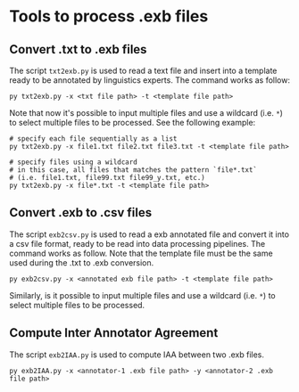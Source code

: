 # Tools to process .exb files
## Convert .txt to .exb files
The script `txt2exb.py` is used to read a text file and insert into a template ready to be annotated by linguistics experts. The command works as follow:
```
py txt2exb.py -x <txt file path> -t <template file path>
```
Note that now it's possible to input multiple files and use a wildcard (i.e. `*`) to select multiple files to be processed. See the following example:
```shell script
# specify each file sequentially as a list
py txt2exb.py -x file1.txt file2.txt file3.txt -t <template file path>

# specify files using a wildcard 
# in this case, all files that matches the pattern `file*.txt` 
# (i.e. file1.txt, file99.txt file99_y.txt, etc.) 
py txt2exb.py -x file*.txt -t <template file path>
```

## Convert .exb to .csv files
The script `exb2csv.py` is used to read a exb annotated file and convert it into a csv file format, ready to be read into data processing pipelines. The command works as follow. Note that the template file must be the same used during the .txt to .exb conversion.
```
py exb2csv.py -x <annotated exb file path> -t <template file path>
```
Similarly, is it possible to input multiple files and use a wildcard (i.e. `*`) to select multiple files to be processed.

## Compute Inter Annotator Agreement
The script `exb2IAA.py` is used to compute IAA between two .exb files.
```
py exb2IAA.py -x <annotator-1 .exb file path> -y <annotator-2 .exb file path>
```
